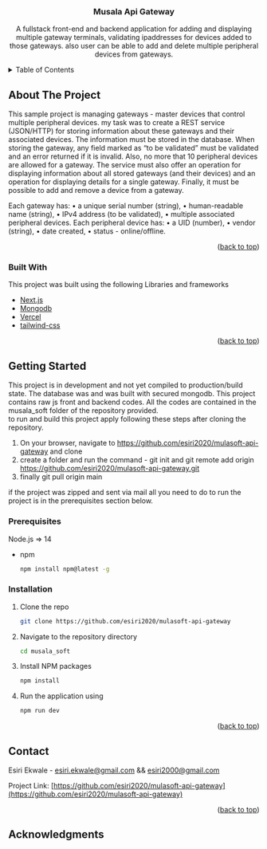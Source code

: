 <div id="top"></div>
<!-- PROJECT LOGO -->
<br />
<div align="center">

  <h3 align="center">Musala Api Gateway </h3>

  <p align="center">
    A fullstack front-end and backend application for adding and displaying multiple gateway terminals, validating ipaddresses for devices added to those gateways. also user can be able to add and delete multiple peripheral devices from gateways. 
    <br />
  </p>
</div>



<!-- TABLE OF CONTENTS -->
<details>
  <summary>Table of Contents</summary>
  <ol>
    <li>
      <a href="#about-the-project">About The Project</a>
      <ul>
        <li><a href="#built-with">Built With</a></li>
      </ul>
    </li>
    <li>
      <a href="#getting-started">Getting Started</a>
      <ul>
        <li><a href="#prerequisites">Prerequisites</a></li>
        <li><a href="#installation">Installation</a></li>
      </ul>
    </li>
    <li><a href="#usage">Usage</a></li>
    <li><a href="#contact">Contact</a></li>
    <li><a href="#acknowledgments">Acknowledgments</a></li>
  </ol>
</details>



<!-- ABOUT THE PROJECT -->
## About The Project

This sample project is managing gateways - master devices that control multiple peripheral devices. 
my task was to create a REST service (JSON/HTTP) for storing information about these gateways and their associated devices. The information must be stored in the database. 
When storing the gateway, any field marked as “to be validated” must be validated and an error returned if it is invalid. Also, no more that 10 peripheral devices are allowed for a gateway.
The service must also offer an operation for displaying information about all stored gateways (and their devices) and an operation for displaying details for a single gateway. Finally, it must be possible to add and remove a device from a gateway.

Each gateway has:
•	a unique serial number (string), 
•	human-readable name (string),
•	IPv4 address (to be validated),
•	multiple associated peripheral devices. 
Each peripheral device has:
•	a UID (number),
•	vendor (string),
•	date created,
•	status - online/offline.



<p align="right">(<a href="#top">back to top</a>)</p>



### Built With

This project was built using the following Libraries and frameworks

* [Next.js](https://nextjs.org/)
* [Mongodb](https://www.mongodb.com//)
* [Vercel](https://vercel.com/)
* [tailwind-css](https://tailwindcss.com/)

<p align="right">(<a href="#top">back to top</a>)</p>



<!-- GETTING STARTED -->
## Getting Started

This project is in development and not yet compiled to production/build state. 
The database was and was built with secured mongodb. 
This project contains raw js front and backend codes. 
All the codes are contained in the  musala_soft folder of the repository provided.  
to run and build this project apply following these steps after cloning the repository.

1. On your browser, navigate to https://github.com/esiri2020/mulasoft-api-gateway and clone
2. create a folder and run the command - git init and git remote add origin https://github.com/esiri2020/mulasoft-api-gateway.git
3. finally git pull origin main  

if the project was zipped and sent via mail all you need to do to run the project is in the prerequisites section below. 

### Prerequisites

Node.js => 14
* npm
  ```sh
  npm install npm@latest -g
  ```

### Installation

1. Clone the repo
   ```sh
   git clone https://github.com/esiri2020/mulasoft-api-gateway
   ```
2. Navigate to the repository directory
      ```sh
      cd musala_soft
      ```
3. Install NPM packages
   ```sh
   npm install
   ```
4. Run the application using
   ```sh
   npm run dev
   ```

<p align="right">(<a href="#top">back to top</a>)</p>


<!-- CONTACT -->
## Contact

Esiri Ekwale - esiri.ekwale@gmail.com && esiri2000@gmail.com

Project Link: [https://github.com/esiri2020/mulasoft-api-gateway](https://github.com/esiri2020/mulasoft-api-gateway)

<p align="right">(<a href="#top">back to top</a>)</p>



<!-- ACKNOWLEDGMENTS -->
## Acknowledgments

